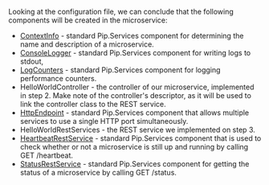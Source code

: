 
Looking at the configuration file, we can conclude that the following components will be created in the microservice:

- [ContextInfo](../../toolkit_api/python/components/info/context_info) - standard Pip.Services component for determining the name and description of a microservice.
- [ConsoleLogger](../../toolkit_api/python/components/log/console_logger) - standard Pip.Services component for writing logs to stdout,
- [LogCounters](../../toolkit_api/python/components/count/log_counters) - standard Pip.Services component for logging performance counters.
- HelloWorldController - the controller of our microservice, implemented in step 2. Make note of the controller's descriptor, as it will be used to link the controller class to the REST service.
- [HttpEndpoint](../../toolkit_api/python/rpc/services/http_endpoint) - standard Pip.Services component that allows multiple services to use a single HTTP port simultaneously.
- HelloWorldRestServices - the REST service we implemented on step 3.
- [HeartbeatRestService](../../toolkit_api/python/rpc/services/heartbeat_rest_service) - standard Pip.Services component that is used to check whether or not a microservice is still up and running by calling GET /heartbeat.
- [StatusRestService](../../toolkit_api/python/rpc/services/status_rest_service/) - standard Pip.Services component for getting the status of a microservice by calling GET /status.